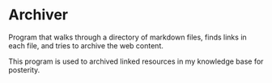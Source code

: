 # Archiver

Program that walks through a directory of markdown files, finds links in each
file, and tries to archive the web content.

This program is used to archived linked resources in my knowledge base for
posterity.
